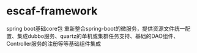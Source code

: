 # escaf-framework
spring boot基础core包
重新整合spring-boot的微服务，提供资源文件统一配置、集成dubbo服务、quartz的单机或集群任务支持、基础的DAO组件、Controller服务的注册等等基础组件集成
